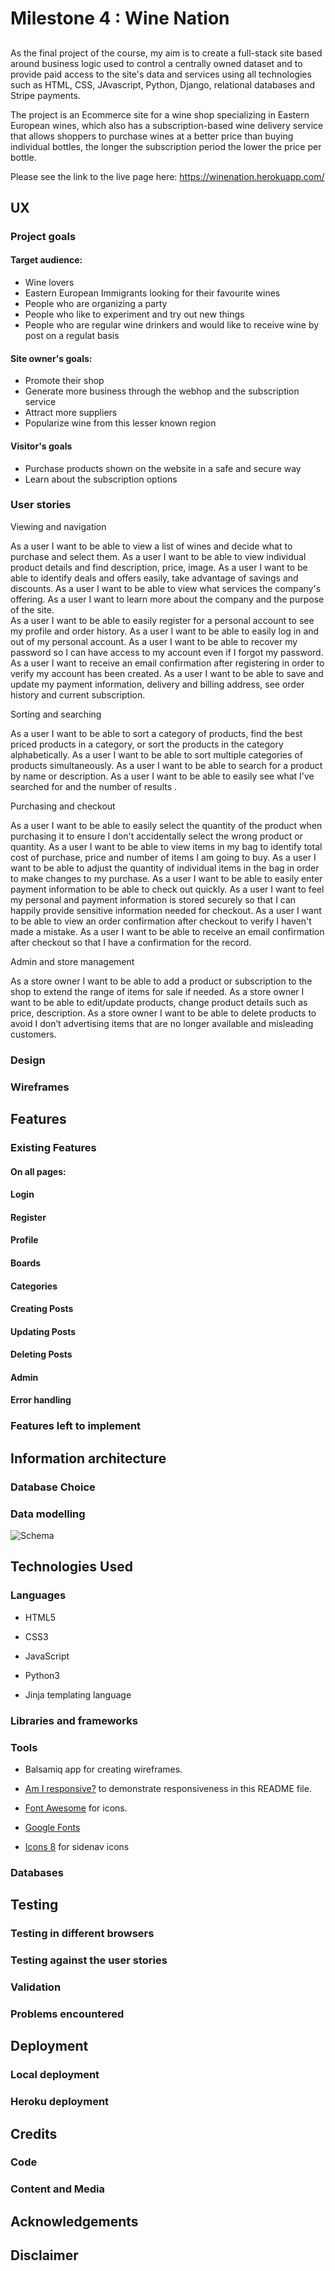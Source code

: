# Milestone 4 : Wine Nation 

## 


As the final project of the course, my aim is to create a full-stack site based around business logic used to control a centrally owned dataset and to provide paid access to the site's data and services using all technologies such as HTML, CSS, JAvascript, Python, Django, relational databases and Stripe payments.

The project is an Ecommerce site for a wine shop specializing in Eastern European wines, which also has a subscription-based wine delivery service that allows shoppers to purchase wines at a better price than buying individual bottles, the longer the subscription period the lower the price per bottle.

Please see the link to the live page here: https://winenation.herokuapp.com/


## UX

### Project goals 

#### Target audience: 

- Wine lovers
- Eastern European Immigrants looking for their favourite wines
- People who are organizing a party
- People who like to experiment and try out new things
- People who are regular wine drinkers and would like to receive wine by post on a regulat basis

#### Site owner's goals:

- Promote their shop
- Generate more business through the webhop and the subscription service
- Attract more suppliers 
- Popularize wine from this lesser known region

#### Visitor's goals

- Purchase products shown on the website in a safe and secure way
- Learn about the subscription options

### User stories

Viewing and navigation

As a user I want to be able to view a list of wines and decide what to purchase and select them.
As a user I want to be able to view individual product details and find description, price, image.
As a user I want to be able to identify deals and offers easily, take advantage of savings and discounts.
As a user I want to be able to view what services the company's offering.
As a user I want to learn more about the company and the purpose of the site.	
As a user I want to be able to easily register for a personal account to see my profile and order history.
As a user I want to be able to easily log in and out of my personal account.
As a user I want to be able to recover my password so I can have access to my account even if I forgot my password.
As a user I want to receive an email confirmation after registering in order to verify my account has been created.
As a user I want to be able to save and update my payment information, delivery and billing address, see order history and current subscription.
	
Sorting and searching	

As a user I want to be able to sort a category of products, find the best priced products in a category, or sort the products in the category alphabetically.
As a user I want to be able to sort multiple categories of products simultaneously.
As a user I want to be able to search for a product by name or description.
As a user I want to be able to easily see what I've searched for and the number of results	.
			
Purchasing and checkout

As a user I want to be able to easily select the quantity of the product when purchasing it to ensure I don't accidentally select the wrong product or quantity.
As a user I want to be able to view items in my bag to identify total cost of purchase, price and number of items I am going to buy.
As a user I want to be able to adjust the quantity of individual items in the bag in order to make changes to my purchase.
As a user I want to be able to easily enter payment information to be able to check out quickly.
As a user I want to feel my personal and payment information is stored securely	so that I can happily provide sensitive information needed for checkout.
As a user I want to be able to view an order confirmation after checkout	to verify I haven't made a mistake.
As a user I want to be able to receive an email confirmation after checkout so that I have a confirmation for the record.
			
Admin and store management	

As a store owner I want to be able to add a product or subscription to the shop to extend the range of items for sale if needed.
As a store owner I want to be able to edit/update products, change product details such as price, description.
As a store owner I want to be able to delete products  to avoid I don’t advertising items that are no longer available and misleading customers.



### Design


### Wireframes



## Features

### Existing Features

#### On all pages:



#### Login




#### Register



#### Profile



#### Boards



#### Categories


#### Creating Posts


#### Updating Posts


#### Deleting Posts

#### Admin


#### Error handling


### Features left to implement



## Information architecture

### Database Choice


### Data modelling

![Schema](static/img/data/Schema_MS3.jpg)

## Technologies Used

### Languages

- HTML5 

- CSS3 

- JavaScript

- Python3

- Jinja templating language

### Libraries and frameworks



### Tools

- Balsamiq app for creating wireframes.

- [Am I responsive?](http://ami.responsivedesign.is/) to demonstrate responsiveness in this README file.

- [Font Awesome](https://fontawesome.com/) for icons.

- [Google Fonts](https://fonts.google.com/)

- [Icons 8](https://icons8.com/) for sidenav icons

### Databases




## Testing


### Testing in different browsers



### Testing against the user stories



### Validation


### Problems encountered


## Deployment

### Local deployment


### Heroku deployment


## Credits

### Code



### Content and Media



## Acknowledgements


## Disclaimer 


